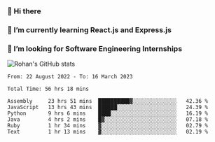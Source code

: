 ### 👋 Hi there 

<!--
**rohznmdev/rohznmdev** is a ✨ _special_ ✨ repository because its `README.md` (this file) appears on your GitHub profile.

Here are some ideas to get you started:

- 🔭 I’m currently working on ...
- 🌱 I’m currently learning Ruby and Ruby on Rails
- 👯 I’m looking to collaborate on ...
- 🤔 I’m looking for help with ...
- 💬 Ask me about ...
- 📫 How to reach me: ...
- 😄 Pronouns: ...
- ⚡ Fun fact: ...
-->
### 🌱 I’m currently learning React.js and Express.js
### 🤔 I’m looking for Software Engineering Internships
![Rohan's GitHub stats](https://github-readme-stats.vercel.app/api?username=rohznmdev&theme=dark&show_icons=true)

<!--START_SECTION:waka-->

```text
From: 22 August 2022 - To: 16 March 2023

Total Time: 56 hrs 18 mins

Assembly     23 hrs 51 mins  ██████████▓░░░░░░░░░░░░░░   42.36 %
JavaScript   13 hrs 43 mins  ██████░░░░░░░░░░░░░░░░░░░   24.39 %
Python       9 hrs 6 mins    ████░░░░░░░░░░░░░░░░░░░░░   16.19 %
Java         4 hrs 2 mins    █▓░░░░░░░░░░░░░░░░░░░░░░░   07.18 %
Ruby         1 hr 34 mins    ▓░░░░░░░░░░░░░░░░░░░░░░░░   02.79 %
Text         1 hr 13 mins    ▓░░░░░░░░░░░░░░░░░░░░░░░░   02.19 %
```

<!--END_SECTION:waka-->
